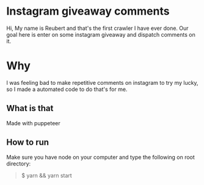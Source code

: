 # Instagram giveaway comments

Hi, My name is Reubert and that's the first crawler I have ever done. Our goal here is enter on some instagram giveaway and dispatch comments on it.

# Why

I was feeling bad to make repetitive comments on instagram to try my lucky, so I made a automated code to do that's for me.

## What is that

Made with puppeteer

## How to run

Make sure you have node on your computer and type the following on root directory:

> $ yarn && yarn start
